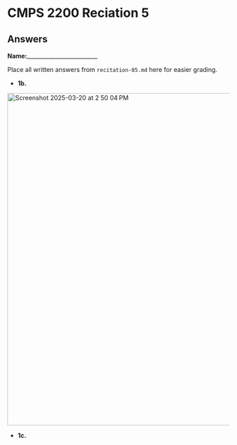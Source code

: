 # CMPS 2200 Reciation 5
## Answers

**Name:**_________________________


Place all written answers from `recitation-05.md` here for easier grading.







- **1b.**

<img width="754" alt="Screenshot 2025-03-20 at 2 50 04 PM" src="https://github.com/user-attachments/assets/92a146b2-9efc-4c12-8ebe-0ae653f9b9f0" />


- **1c.**
